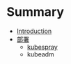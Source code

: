 # Summary

* [Introduction](README.md)
* [部署](bu-shu.md)
  * [kubespray](bu-shu/kubespray.md)
  * kubeadm

